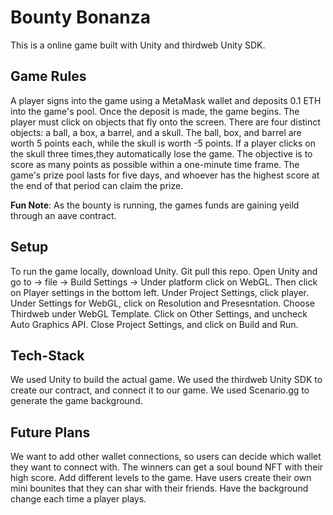 # Bounty Bonanza

This is a online game built with Unity and thirdweb Unity SDK. 

## Game Rules
A player signs into the game using a MetaMask wallet and deposits 0.1 ETH into the game's pool. Once the deposit is made, the game begins. 
The player must click on objects that fly onto the screen. There are four distinct objects: a ball, a box, a barrel, and a skull. The ball, box, 
and barrel are worth 5 points each, while the skull is worth -5 points. If a player clicks on the skull three times,they automatically lose the game. 
The objective is to score as many points as possible within a one-minute time frame. The game's prize pool lasts for five days, and whoever has the
highest score at the end of that period can claim the prize.

**Fun Note**:
As the bounty is running, the games funds are gaining yeild through an aave contract. 


## Setup

To run the game locally, download Unity. Git pull this repo. Open Unity and go to -> file -> Build Settings -> Under platform click on WebGL.
Then click on Player settings in the bottom left. Under Project Settings, click player. Under Settings for WebGL, click on Resolution and Presesntation. 
Choose Thirdweb under WebGL Template. Click on Other Settings, and uncheck Auto Graphics API. Close Project Settings, and click on Build and Run. 

## Tech-Stack

We used Unity to build the actual game. We used the thirdweb Unity SDK to create our contract, and connect it to our game. We used Scenario.gg to generate the game background.

## Future Plans

We want to add other wallet connections, so users can decide which wallet they want to connect with. 
The winners can get a soul bound NFT with their high score.
Add different levels to the game.
Have users create their own mini bounites that they can shar with their friends. 
Have the background change each time a player plays. 
